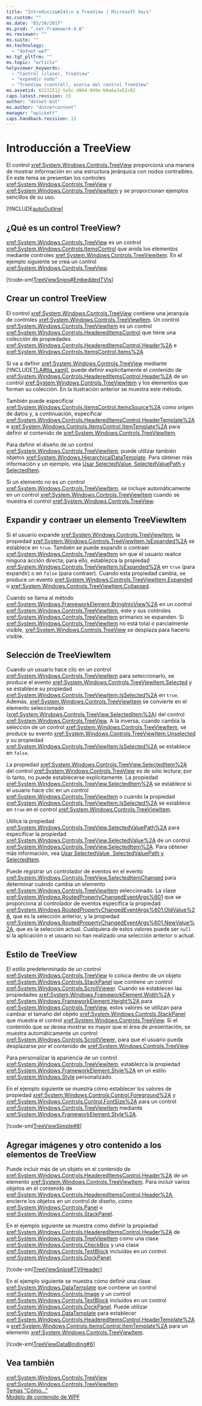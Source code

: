 ```yaml
---
title: "Introducci&#243;n a TreeView | Microsoft Docs"
ms.custom: ""
ms.date: "03/30/2017"
ms.prod: ".net-framework-4.6"
ms.reviewer: ""
ms.suite: ""
ms.technology: 
  - "dotnet-wpf"
ms.tgt_pltfrm: ""
ms.topic: "article"
helpviewer_keywords: 
  - "Control (clase), TreeView"
  - "expandir nodo"
  - "TreeView (control), acerca del control TreeView"
ms.assetid: 62212512-5a5c-4864-949e-b6a6a3a52c02
caps.latest.revision: 33
author: "dotnet-bot"
ms.author: "dotnetcontent"
manager: "wpickett"
caps.handback.revision: 32
---
```

# Introducci&#243;n a TreeView
El control <xref:System.Windows.Controls.TreeView> proporciona una manera de mostrar información en una estructura jerárquica con nodos contraíbles.  En este tema se presentan los controles <xref:System.Windows.Controls.TreeView> y <xref:System.Windows.Controls.TreeViewItem> y se proporcionan ejemplos sencillos de su uso.  
  
 [!INCLUDE[autoOutline](../Token/autoOutline_md.md)]  
  
<a name="Simple_TreeView_Control"></a>   
## ¿Qué es un control TreeView?  
 <xref:System.Windows.Controls.TreeView> es un control <xref:System.Windows.Controls.ItemsControl> que anida los elementos mediante controles <xref:System.Windows.Controls.TreeViewItem>.  En el ejemplo siguiente se crea un control <xref:System.Windows.Controls.TreeView>.  
  
 [!code-xml[TreeViewSnips#EmbeddedTVIs](../../../../samples/snippets/csharp/VS_Snippets_Wpf/TreeViewSnips/CSharp/Window1.xaml#embeddedtvis)]  
  
<a name="Creating_a_TreeView"></a>   
## Crear un control TreeView  
 El control <xref:System.Windows.Controls.TreeView> contiene una jerarquía de controles <xref:System.Windows.Controls.TreeViewItem>.  Un control <xref:System.Windows.Controls.TreeViewItem> es un control <xref:System.Windows.Controls.HeaderedItemsControl> que tiene una colección de propiedades <xref:System.Windows.Controls.HeaderedItemsControl.Header%2A> e <xref:System.Windows.Controls.ItemsControl.Items%2A>.  
  
 Si va a definir <xref:System.Windows.Controls.TreeView> mediante [!INCLUDE[TLA#tla_xaml](../../../../includes/tlasharptla-xaml-md.md)], puede definir explícitamente el contenido de <xref:System.Windows.Controls.HeaderedItemsControl.Header%2A> de un control <xref:System.Windows.Controls.TreeViewItem> y los elementos que forman su colección.  En la ilustración anterior se muestra este método.  
  
 También puede especificar <xref:System.Windows.Controls.ItemsControl.ItemsSource%2A> como origen de datos y, a continuación, especificar <xref:System.Windows.Controls.HeaderedItemsControl.HeaderTemplate%2A> e <xref:System.Windows.Controls.ItemsControl.ItemTemplate%2A> para definir el contenido de <xref:System.Windows.Controls.TreeViewItem>.  
  
 Para definir el diseño de un control <xref:System.Windows.Controls.TreeViewItem>, puede utilizar también objetos <xref:System.Windows.HierarchicalDataTemplate>.  Para obtener más información y un ejemplo, vea [Usar SelectedValue, SelectedValuePath y SelectedItem](../../../../docs/framework/wpf/controls/how-to-use-selectedvalue-selectedvaluepath-and-selecteditem.md).  
  
 Si un elemento no es un control <xref:System.Windows.Controls.TreeViewItem>, se incluye automáticamente en un control <xref:System.Windows.Controls.TreeViewItem> cuando se muestra el control <xref:System.Windows.Controls.TreeView>.  
  
<a name="Expanding_and_Collapsing_a_TreeViewItem"></a>   
## Expandir y contraer un elemento TreeViewItem  
 Si el usuario expande <xref:System.Windows.Controls.TreeViewItem>, la propiedad <xref:System.Windows.Controls.TreeViewItem.IsExpanded%2A> se establece en `true`.  También se puede expandir o contraer <xref:System.Windows.Controls.TreeViewItem> sin que el usuario realice ninguna acción directa; para ello, establezca la propiedad <xref:System.Windows.Controls.TreeViewItem.IsExpanded%2A> en `true` \(para expandir\) o en `false` \(para contraer\).  Cuando esta propiedad cambia, se produce un evento <xref:System.Windows.Controls.TreeViewItem.Expanded> o <xref:System.Windows.Controls.TreeViewItem.Collapsed>.  
  
 Cuando se llama al método <xref:System.Windows.FrameworkElement.BringIntoView%2A> en un control <xref:System.Windows.Controls.TreeViewItem>, éste y sus controles <xref:System.Windows.Controls.TreeViewItem> primarios se expanden.  Si <xref:System.Windows.Controls.TreeViewItem> no está total o parcialmente visible, <xref:System.Windows.Controls.TreeView> se desplaza para hacerlo visible.  
  
<a name="TreeViewItem_Selection"></a>   
## Selección de TreeViewItem  
 Cuando un usuario hace clic en un control <xref:System.Windows.Controls.TreeViewItem> para seleccionarlo, se produce el evento <xref:System.Windows.Controls.TreeViewItem.Selected> y se establece su propiedad <xref:System.Windows.Controls.TreeViewItem.IsSelected%2A> en `true`.  Además, <xref:System.Windows.Controls.TreeViewItem> se convierte en el elemento seleccionado \(<xref:System.Windows.Controls.TreeView.SelectedItem%2A>\) del control <xref:System.Windows.Controls.TreeView>.  A la inversa, cuando cambia la selección de un control <xref:System.Windows.Controls.TreeViewItem>, se produce su evento <xref:System.Windows.Controls.TreeViewItem.Unselected> y su propiedad <xref:System.Windows.Controls.TreeViewItem.IsSelected%2A> se establece en `false`.  
  
 La propiedad <xref:System.Windows.Controls.TreeView.SelectedItem%2A> del control <xref:System.Windows.Controls.TreeView> es de sólo lectura; por lo tanto, no puede establecerse explícitamente.  La propiedad <xref:System.Windows.Controls.TreeView.SelectedItem%2A> se establece si el usuario hace clic en un control <xref:System.Windows.Controls.TreeViewItem> o cuando la propiedad <xref:System.Windows.Controls.TreeViewItem.IsSelected%2A> se establece en `true` en el control <xref:System.Windows.Controls.TreeViewItem>.  
  
 Utilice la propiedad <xref:System.Windows.Controls.TreeView.SelectedValuePath%2A> para especificar la propiedad <xref:System.Windows.Controls.TreeView.SelectedValue%2A> de un control <xref:System.Windows.Controls.TreeView.SelectedItem%2A>.  Para obtener más información, vea [Usar SelectedValue, SelectedValuePath y SelectedItem](../../../../docs/framework/wpf/controls/how-to-use-selectedvalue-selectedvaluepath-and-selecteditem.md).  
  
 Puede registrar un controlador de eventos en el evento <xref:System.Windows.Controls.TreeView.SelectedItemChanged> para determinar cuándo cambia un elemento <xref:System.Windows.Controls.TreeViewItem> seleccionado.  La clase <xref:System.Windows.RoutedPropertyChangedEventArgs%601> que se proporciona al controlador de eventos especifica la propiedad <xref:System.Windows.RoutedPropertyChangedEventArgs%601.OldValue%2A>, que es la selección anterior, y la propiedad <xref:System.Windows.RoutedPropertyChangedEventArgs%601.NewValue%2A>, que es la selección actual.  Cualquiera de estos valores puede ser `null` si la aplicación o el usuario no han realizado una selección anterior o actual.  
  
<a name="TreeView_Style"></a>   
## Estilo de TreeView  
 El estilo predeterminado de un control <xref:System.Windows.Controls.TreeView> lo coloca dentro de un objeto <xref:System.Windows.Controls.StackPanel> que contiene un control <xref:System.Windows.Controls.ScrollViewer>.  Cuando se establecen las propiedades <xref:System.Windows.FrameworkElement.Width%2A> y <xref:System.Windows.FrameworkElement.Height%2A> para <xref:System.Windows.Controls.TreeView>, estos valores se utilizan para cambiar el tamaño del objeto <xref:System.Windows.Controls.StackPanel> que muestra el control <xref:System.Windows.Controls.TreeView>.  Si el contenido que se desea mostrar es mayor que el área de presentación, se muestra automáticamente un control <xref:System.Windows.Controls.ScrollViewer>, para que el usuario pueda desplazarse por el contenido de <xref:System.Windows.Controls.TreeView>.  
  
 Para personalizar la apariencia de un control <xref:System.Windows.Controls.TreeViewItem>, establezca la propiedad <xref:System.Windows.FrameworkElement.Style%2A> en un estilo <xref:System.Windows.Style> personalizado.  
  
 En el ejemplo siguiente se muestra cómo establecer los valores de propiedad <xref:System.Windows.Controls.Control.Foreground%2A> y <xref:System.Windows.Controls.Control.FontSize%2A> para un control <xref:System.Windows.Controls.TreeViewItem> mediante <xref:System.Windows.FrameworkElement.Style%2A>.  
  
 [!code-xml[TreeViewSimple#8](../../../../samples/snippets/csharp/VS_Snippets_Wpf/TreeViewSimple/CS/Window1.xaml#8)]  
  
<a name="Adding_Images_and_oOther_Content_to_TreeView_Items"></a>   
## Agregar imágenes y otro contenido a los elementos de TreeView  
 Puede incluir más de un objeto en el contenido de <xref:System.Windows.Controls.HeaderedItemsControl.Header%2A> de un elemento <xref:System.Windows.Controls.TreeViewItem>.  Para incluir varios objetos en el contenido de <xref:System.Windows.Controls.HeaderedItemsControl.Header%2A>, encierre los objetos en un control de diseño, como <xref:System.Windows.Controls.Panel> o <xref:System.Windows.Controls.StackPanel>.  
  
 En el ejemplo siguiente se muestra cómo definir la propiedad <xref:System.Windows.Controls.HeaderedItemsControl.Header%2A> de <xref:System.Windows.Controls.TreeViewItem> como una clase <xref:System.Windows.Controls.CheckBox> y una clase <xref:System.Windows.Controls.TextBlock> incluidas en un control <xref:System.Windows.Controls.DockPanel>.  
  
 [!code-xml[TreeViewSnips#TVIHeader](../../../../samples/snippets/csharp/VS_Snippets_Wpf/TreeViewSnips/CSharp/Window1.xaml#tviheader)]  
  
 En el ejemplo siguiente se muestra cómo definir una clase <xref:System.Windows.DataTemplate> que contiene un control <xref:System.Windows.Controls.Image> y un control <xref:System.Windows.Controls.TextBlock> incluidos en un control <xref:System.Windows.Controls.DockPanel>.  Puede utilizar <xref:System.Windows.DataTemplate> para establecer <xref:System.Windows.Controls.HeaderedItemsControl.HeaderTemplate%2A> o <xref:System.Windows.Controls.ItemsControl.ItemTemplate%2A> para un elemento <xref:System.Windows.Controls.TreeViewItem>.  
  
 [!code-xml[TreeViewDataBinding#6](../../../../samples/snippets/csharp/VS_Snippets_Wpf/TreeViewDataBinding/CSharp/Window1.xaml#6)]  
  
## Vea también  
 <xref:System.Windows.Controls.TreeView>   
 <xref:System.Windows.Controls.TreeViewItem>   
 [Temas "Cómo..."](../../../../docs/framework/wpf/controls/treeview-how-to-topics.md)   
 [Modelo de contenido de WPF](../../../../docs/framework/wpf/controls/wpf-content-model.md)